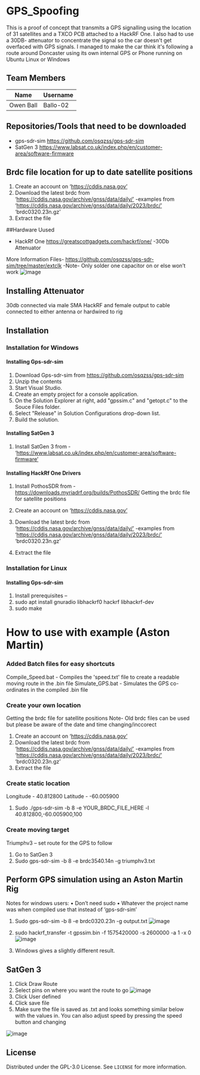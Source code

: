# GPS_Spoofing
This is a proof of concept that transmits a GPS signalling using the location of 31 satellites and a TXCO PCB attached to a HackRF One. I also had to use a 30DB- attenuator to concentrate the signal so the car doesn't get overfaced with GPS signals. I managed to make the car think it's following a route around Doncaster using its own internal GPS or Phone running on Ubuntu Linux or Windows


## Team Members

|   Name              |    Username     |
|---------------------|-----------------|
| Owen Ball           |   Ballo-02      |

## Repositories/Tools that need to be downloaded
 - gps-sdr-sim
https://github.com/osqzss/gps-sdr-sim
 - SatGen 3 
https://www.labsat.co.uk/index.php/en/customer-area/software-firmware

## Brdc file location for up to date satellite positions
1.	Create an account on ‘https://cddis.nasa.gov’ 
2.	Download the latest brdc from ‘https://cddis.nasa.gov/archive/gnss/data/daily/’ -examples from ‘https://cddis.nasa.gov/archive/gnss/data/daily/2023/brdc/’ ‘brdc0320.23n.gz’
3.	Extract the file

##Hardware Uused
- HackRf One
https://greatscottgadgets.com/hackrf/one/ 
-30Db Attenuator

More Information Files- https://github.com/osqzss/gps-sdr-sim/tree/master/extclk
-Note- Only solder one capacitor on or else won’t work
![image](https://user-images.githubusercontent.com/42391940/223706023-1920e63b-da5d-4a88-a93f-af5f07462ab4.png)

## Installing Attenuator
30db connected via male SMA HackRF and female output to cable connected to either antenna or hardwired to rig 
## Installation
### Installation for Windows 
#### Installing Gps-sdr-sim
1.	Download Gps-sdr-sim from https://github.com/osqzss/gps-sdr-sim
2.	Unzip the contents 
3.	Start Visual Studio.
4.	Create an empty project for a console application.
5.	On the Solution Explorer at right, add "gpssim.c" and "getopt.c" to the Souce Files folder.
6.	Select "Release" in Solution Configurations drop-down list.
7.	Build the solution.

#### Installing SatGen 3
1.	Install SatGen 3 from - ‘https://www.labsat.co.uk/index.php/en/customer-area/software-firmware’
#### Installing HackRf One Drivers
1.	Install PothosSDR from - https://downloads.myriadrf.org/builds/PothosSDR/
Getting the brdc file for satellite positions 

1.	Create an account on ‘https://cddis.nasa.gov’ 
2.	Download the latest brdc from ‘https://cddis.nasa.gov/archive/gnss/data/daily/’ 
-examples from ‘https://cddis.nasa.gov/archive/gnss/data/daily/2023/brdc/’ ‘brdc0320.23n.gz’
3.	Extract the file

### Installation for Linux 
#### Installing Gps-sdr-sim
1.	Install prerequisites – 
2.	sudo apt install gnuradio libhackrf0 hackrf libhackrf-dev
3.	sudo make

# How to use with example (Aston Martin)
### Added Batch files for easy shortcuts
Compile_Speed.bat - Compiles the 'speed.txt' file to create a readable moving route in the .bin file 
Simulate_GPS.bat - Simulates the GPS co-ordinates in the compiled .bin file
### Create your own location
Getting the brdc file for satellite positions 
Note- Old brdc files can be used but please be aware of the date and time changing/inccorect
1.	Create an account on ‘https://cddis.nasa.gov’ 
2.	Download the latest brdc from ‘https://cddis.nasa.gov/archive/gnss/data/daily/’ 
-examples from ‘https://cddis.nasa.gov/archive/gnss/data/daily/2023/brdc/’ ‘brdc0320.23n.gz’
3.	Extract the file

### Create static location
Longitude - 40.812800
Latitude - -60.005900

1.	Sudo ./gps-sdr-sim -b 8 -e YOUR_BRDC_FILE_HERE -l 40.812800,-60.005900,100

### Create moving target
Triumphv3 – set route for the GPS to follow
1.	Go to SatGen 3
2.	Sudo gps-sdr-sim -b 8 -e brdc3540.14n -g triumphv3.txt

## Perform GPS simulation using an Aston Martin Rig
Notes for windows users:
  •	Don’t need sudo
  •	Whatever the project name was when compiled use that instead of ‘gps-sdr-sim’

1.	Sudo gps-sdr-sim -b 8 -e brdc0320.23n -g output.txt
![image](https://user-images.githubusercontent.com/42391940/223706492-f0d2b3e4-d72b-4381-9eae-c474b3178057.png)


2.	sudo hackrf_transfer -t gpssim.bin -f 1575420000 -s 2600000 -a 1 -x 0
![image](https://user-images.githubusercontent.com/42391940/223706578-4a39ba78-da7f-42a0-b373-39167043c7bd.png)
2.	Windows gives a slightly different result.

## SatGen 3
1.	Click Draw Route
2.	Select pins on where you want the route to go
![image](https://user-images.githubusercontent.com/42391940/223706909-92067734-b962-4288-8579-5920fc92b492.png)
3.	Click User defined
4.	Click save file
5.	Make sure the file is saved as .txt and looks something similar below with the values in. You can also adjust speed by pressing the speed button and changing

![image](https://user-images.githubusercontent.com/42391940/223706951-17f44c2c-b5af-4cbe-b368-926f21555840.png)


## License

Distributed under the GPL-3.0 License. See `LICENSE` for more information.
